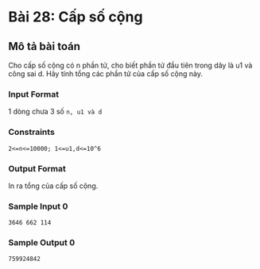 # Bài 28: Cấp số cộng

## Mô tả bài toán  
Cho cấp số cộng có n phần tử, cho biết phần tử đầu tiên trong dãy là u1 và công sai d. Hãy tính tổng các phần tử của cấp số cộng này.

### Input Format
1 dòng chưa 3 số `n, u1 và d` 

### Constraints
`2<=n<=10000; 1<=u1,d<=10^6`

### Output Format
In ra tổng của cấp số cộng.

### Sample Input 0
```
3646 662 114
```
### Sample Output 0
```
759924842
```
